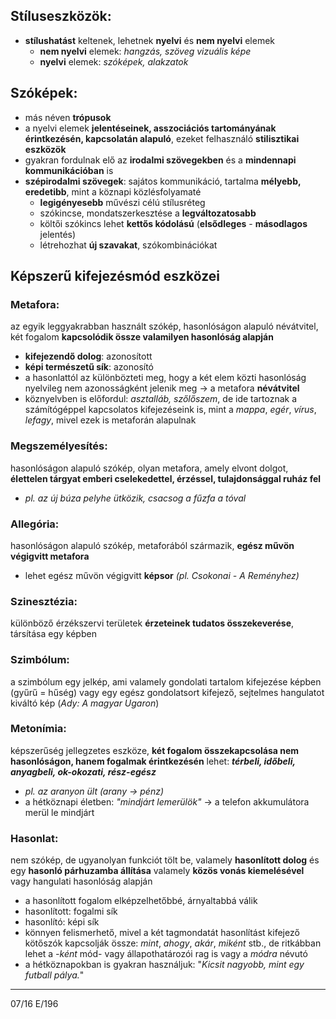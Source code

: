 ## Stíluseszközök:
- **stílushatást** keltenek, lehetnek **nyelvi** és **nem nyelvi** elemek
	- **nem nyelvi** elemek: *hangzás, szöveg vizuális képe*
	- **nyelvi** elemek: *szóképek, alakzatok*
## Szóképek:
- más néven **trópusok**
- a nyelvi elemek **jelentéseinek, asszociációs tartományának érintkezésén, kapcsolatán alapuló**, ezeket felhasználó **stilisztikai eszközök**
- gyakran fordulnak elő az **irodalmi szövegekben** és a **mindennapi kommunikációban** is
- **szépirodalmi szövegek**: sajátos kommunikáció, tartalma **mélyebb, eredetibb**, mint a köznapi közlésfolyamaté
	- **legigényesebb** művészi célú stílusréteg
	- szókincse, mondatszerkesztése a **legváltozatosabb**
	- költői szókincs lehet **kettős kódolású** (**elsődleges** - **másodlagos** jelentés)
	- létrehozhat **új szavakat**, szókombinációkat
## Képszerű kifejezésmód eszközei
### Metafora:
az egyik leggyakrabban használt szókép, hasonlóságon alapuló névátvitel, két fogalom **kapcsolódik össze valamilyen hasonlóság alapján**
- **kifejezendő dolog**: azonosított
- **képi természetű sík**: azonosító
- a hasonlattól az különbözteti meg, hogy a két elem közti hasonlóság nyelvileg nem azonosságként jelenik meg -> a metafora **névátvitel**
- köznyelvben is előfordul: *asztalláb, szőlőszem*, de ide tartoznak a számítógéppel kapcsolatos kifejezéseink is, mint a *mappa*, *egér*, *vírus*, *lefagy*, mivel ezek is metaforán alapulnak
### Megszemélyesítés:
 hasonlóságon alapuló szókép, olyan metafora, amely elvont dolgot, **élettelen tárgyat emberi cselekedettel, érzéssel, tulajdonsággal ruház fel**
 - *pl. az új búza pelyhe ütközik, csacsog a fűzfa a tóval*
### Allegória:
hasonlóságon alapuló szókép, metaforából származik, **egész művön végigvitt metafora**
- lehet egész művön végigvitt **képsor** *(pl. Csokonai - A Reményhez)*
### Szinesztézia:
különböző érzékszervi területek **érzeteinek tudatos összekeverése**, társítása egy képben
### Szimbólum:
a szimbólum egy jelkép, ami valamely gondolati tartalom kifejezése képben (gyűrű = hűség) vagy egy egész gondolatsort kifejező, sejtelmes hangulatot kiváltó kép (*Ady: A magyar Ugaron*)
### Metonímia:
 képszerűség jellegzetes eszköze, **két fogalom összekapcsolása nem hasonlóságon, hanem fogalmak érintkezésén** lehet: ***térbeli, időbeli, anyagbeli, ok-okozati, rész-egész***
 - *pl. az aranyon ült (arany -> pénz)*
- a hétköznapi életben: *"mindjárt lemerülök"* -> a telefon akkumulátora merül le mindjárt
### Hasonlat:
nem szókép, de ugyanolyan funkciót tölt be, valamely **hasonlított dolog** és egy **hasonló párhuzamba állítása** valamely **közös vonás kiemelésével** vagy hangulati hasonlóság alapján
- a hasonlított fogalom elképzelhetőbbé, árnyaltabbá válik
- hasonlított: fogalmi sík
- hasonlító: képi sík
- könnyen felismerhető, mivel a két tagmondatát hasonlítást kifejező kötőszók kapcsolják össze: *mint*, *ahogy*, *akár*, *miként* stb., de ritkábban lehet a *-ként* mód- vagy állapothatározói rag is vagy a *módra* névutó
- a hétköznapokban is gyakran használjuk: "*Kicsit nagyobb, mint egy futball pálya.*"
---
07/16
E/196